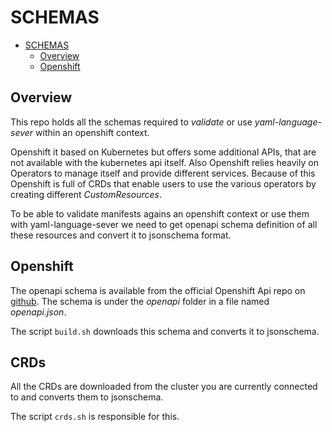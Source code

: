 # SCHEMAS

<!--toc:start-->
- [SCHEMAS](#schemas)
  - [Overview](#overview)
  - [Openshift](#openshift)
<!--toc:end-->

## Overview

This repo holds all the schemas required to *validate*  or use  *yaml-language-sever* within an openshift context.

Openshift it based on Kubernetes but offers some additional APIs, that are not available with the kubernetes api itself. Also Openshift relies heavily on Operators to manage itself and provide different services.
Because of this Openshift is full of CRDs that enable users to use the various operators by creating different *CustomResources*.

To be able to validate manifests agains an openshift context or use them with yaml-language-sever we need to get openapi schema definition of all these resources and convert it to jsonschema format.

## Openshift

The openapi schema is available from the official Openshift Api repo on [github](https://github.com/openshift/api). The schema is under the *openapi* folder in a file named *openapi.json*.

The script `build.sh` downloads this schema and converts it to jsonschema.

## CRDs

All the CRDs are downloaded from the cluster you are currently connected to and converts them to jsonschema.

The script `crds.sh` is responsible for this.
